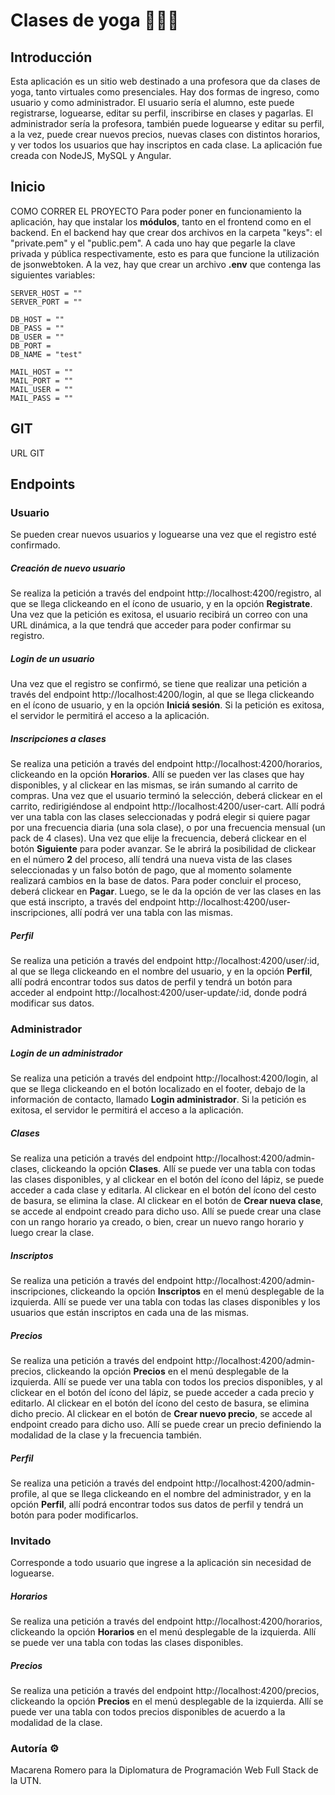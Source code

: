 # Clases de yoga 🧎🏽‍♀️

## Introducción
Esta aplicación es un sitio web destinado a una profesora que da clases de yoga, tanto virtuales como presenciales. Hay dos formas de ingreso, como usuario y como administrador. El usuario sería el alumno, este puede registrarse, loguearse, editar su perfil, inscribirse en clases y pagarlas. El administrador sería la profesora, también puede loguearse y editar su perfil, a la vez, puede crear nuevos precios, nuevas clases con distintos horarios, y ver todos los usuarios que hay inscriptos en cada clase. 
La aplicación fue creada con NodeJS, MySQL y Angular.

## Inicio 
COMO CORRER EL PROYECTO
Para poder poner en funcionamiento la aplicación, hay que instalar los **módulos**, tanto en el frontend como en el backend. En el backend hay que crear dos archivos en la carpeta "keys": el "private.pem" y el "public.pem". A cada uno hay que pegarle la clave privada y pública respectivamente, esto es para que funcione la utilización de jsonwebtoken. A la vez, hay que crear un archivo **.env** que contenga las siguientes variables:

```
SERVER_HOST = ""
SERVER_PORT = ""
```

```
DB_HOST = ""
DB_PASS = ""
DB_USER = ""
DB_PORT = 
DB_NAME = "test"
```

```
MAIL_HOST = ""
MAIL_PORT = ""
MAIL_USER = ""
MAIL_PASS = ""
```

## GIT
URL GIT

## Endpoints

### Usuario
Se pueden crear nuevos usuarios y loguearse una vez que el registro esté confirmado.

##### Creación de nuevo usuario
Se realiza la petición a través del endpoint http://localhost:4200/registro, al que se llega clickeando en el ícono de usuario, y en la opción **Registrate**.
Una vez que la petición es exitosa, el usuario recibirá un correo con una URL dinámica, a la que tendrá que acceder para poder confirmar su registro.
##### Login de un usuario
Una vez que el registro se confirmó, se tiene que realizar una petición a través del endpoint http://localhost:4200/login, al que se llega clickeando en el ícono de usuario, y en la opción **Iniciá sesión**.
Si la petición es exitosa, el servidor le permitirá el acceso a la aplicación.
##### Inscripciones a clases
Se realiza una petición a través del endpoint http://localhost:4200/horarios, clickeando en la opción **Horarios**. Allí se pueden ver las clases que hay disponibles, y al clickear en las mismas, se irán sumando al carrito de compras. Una vez que el usuario terminó la selección, deberá clickear en el carrito, redirigiéndose al endpoint http://localhost:4200/user-cart. Allí podrá ver una tabla con las clases seleccionadas y podrá elegir si quiere pagar por una frecuencia diaria (una sola clase), o por una frecuencia mensual (un pack de 4 clases). Una vez que elije la frecuencia, deberá clickear en el botón **Siguiente** para poder avanzar. Se le abrirá la posibilidad de clickear en el número **2** del proceso, allí tendrá una nueva vista de las clases seleccionadas y un falso botón de pago, que al momento solamente realizará cambios en la base de datos. Para poder concluir el proceso, deberá clickear en **Pagar**. Luego, se le da la opción de ver las clases en las que está inscripto, a través del endpoint http://localhost:4200/user-inscripciones, allí podrá ver una tabla con las mismas.
##### Perfil
Se realiza una petición a través del endpoint http://localhost:4200/user/:id, al que se llega clickeando en el nombre del usuario, y en la opción **Perfil**, allí podrá encontrar todos sus datos de perfil y tendrá un botón para acceder al endpoint http://localhost:4200/user-update/:id, donde podrá modificar sus datos.


### Administrador

##### Login de un administrador
Se realiza una petición a través del endpoint http://localhost:4200/login, al que se llega clickeando en el botón localizado en el footer, debajo de la información de contacto, llamado **Login administrador**. Si la petición es exitosa, el servidor le permitirá el acceso a la aplicación.
##### Clases
Se realiza una petición a través del endpoint http://localhost:4200/admin-clases, clickeando la opción **Clases**. Allí se puede ver una tabla con todas las clases disponibles, y al clickear en el botón del ícono del lápiz, se puede acceder a cada clase y editarla. Al clickear en el botón del ícono del cesto de basura, se elimina la clase. Al clickear en el botón de **Crear nueva clase**, se accede al endpoint creado para dicho uso. Allí se puede crear una clase con un rango horario ya creado, o bien, crear un nuevo rango horario y luego crear la clase.
##### Inscriptos
Se realiza una petición a través del endpoint http://localhost:4200/admin-inscripciones, clickeando la opción **Inscriptos** en el menú desplegable de la izquierda. Allí se puede ver una tabla con todas las clases disponibles y los usuarios que están inscriptos en cada una de las mismas.
##### Precios
Se realiza una petición a través del endpoint http://localhost:4200/admin-precios, clickeando la opción **Precios** en el menú desplegable de la izquierda. Allí se puede ver una tabla con todos los precios disponibles, y al clickear en el botón del ícono del lápiz, se puede acceder a cada precio y editarlo. Al clickear en el botón del ícono del cesto de basura, se elimina dicho precio. Al clickear en el botón de **Crear nuevo precio**, se accede al endpoint creado para dicho uso. Allí se puede crear un precio definiendo la modalidad de la clase y la frecuencia también.
##### Perfil
Se realiza una petición a través del endpoint http://localhost:4200/admin-profile, al que se llega clickeando en el nombre del administrador, y en la opción **Perfil**, allí podrá encontrar todos sus datos de perfil y tendrá un botón para poder modificarlos.


### Invitado
Corresponde a todo usuario que ingrese a la aplicación sin necesidad de loguearse.

##### Horarios
Se realiza una petición a través del endpoint http://localhost:4200/horarios, clickeando la opción **Horarios** en el menú desplegable de la izquierda. Allí se puede ver una tabla con todas las clases disponibles.
##### Precios
Se realiza una petición a través del endpoint http://localhost:4200/precios, clickeando la opción **Precios** en el menú desplegable de la izquierda. Allí se puede ver una tabla con todos precios disponibles de acuerdo a la modalidad de la clase.

### Autoría ⚙
Macarena Romero para la Diplomatura de Programación Web Full Stack de la UTN.
